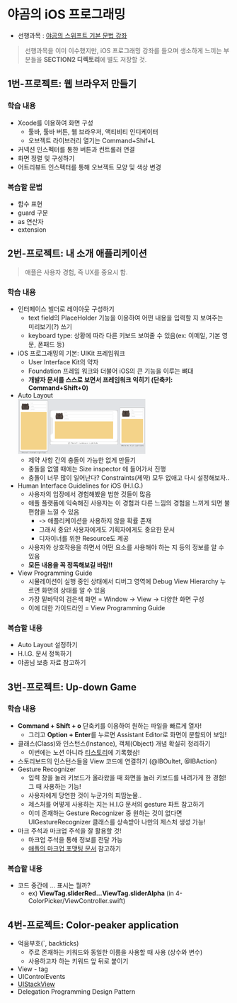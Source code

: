 # 야곰의 iOS 프로그래밍
* 선행과목 : [야곰의 스위프트 기본 문법 강좌](https://www.inflearn.com/course/%EC%8A%A4%EC%9C%84%ED%94%84%ED%8A%B8-%EA%B8%B0%EB%B3%B8-%EB%AC%B8%EB%B2%95/)
> 선행과목을 이미 이수했지만, iOS 프로그래밍 강좌를 들으며 생소하게 느끼는 부분들을 <b>SECTION2 디렉토리</b>에 별도 저장할 것.

## 1번-프로젝트: 웹 브라우저 만들기
### 학습 내용
* Xcode를 이용하여 화면 구성
  * 툴바, 툴바 버튼, 웹 브라우저, 액티비티 인디케이터
  * 오브젝트 라이브러리 열기는 Command+Shif+L
* 커넥션 인스펙터를 통한 버튼과 컨트롤러 연결
* 화면 정렬 및 구성하기
* 어트리뷰트 인스펙터를 통해 오브젝트 모양 및 색상 변경
### 복습할 문법
* 함수 표현
* guard 구문
* as 연산자
* extension
## 2번-프로젝트: 내 소개 애플리케이션
> 애플은 사용자 경험, 즉 UX를 중요시 함.
### 학습 내용
* 인터페이스 빌더로 레이아웃 구성하기
  * text field의 PlaceHolder 기능을 이용하여 어떤 내용을 입력할 지 보여주는 미리보기(?) 쓰기
  * keyboard type: 상황에 따라 다른 키보드 보여줄 수 있음(ex: 이메일, 기본 영문, 폰패드 등)
* iOS 프로그래밍의 기본: UIKit 프레임워크
  * User Interface Kit의 약자
  * Foundation 프레임 워크와 더불어 iOS의 큰 기능을 이루는 뼈대
  * <b>개발자 문서를 스스로 보면서 프레임워크 익히기 (단축키: Command+Shift+0)</b>
* Auto Layout   
<img src="https://github.com/dev-hjJoo/iOS-study/blob/master/SECTION1/UNIT2/img/2-myProfile-img3.png" width="60%" height="35%"></img> 
  * 제약 사항 간의 충돌이 가능한 없게 만들기
  * 충돌을 없앨 때에는 Size inspector 에 들어가서 진행
  * 충돌이 너무 많이 일어난다? Constraints(제약) 모두 없애고 다시 설정해보자..
* Human Interface Guidelines for iOS (H.I.G.)
  * 사용자의 입장에서 경험해봤을 법한 것들이 많음
  * 애플 플랫폼에 익숙해진 사용자는 이 경험과 다른 느낌의 경험을 느끼게 되면 불편함을 느낄 수 있음
    * -> 애플리케이션을 사용하지 않을 확률 존재
    * 그래서 중요! 사용자에게도 기획자에게도 중요한 문서
    * 디자이너를 위한 Resource도 제공
  * 사용자와 상호작용을 하면서 어떤 요소를 사용해야 하는 지 등의 정보를 알 수 있음
  * <b>모든 내용을 꼭 정독해보길 바람!!</b>
* View Programming Guide
  * 시뮬레이션이 실행 중인 상태에서 디버그 영역에 Debug View Hierarchy 누르면 화면의 상태를 알 수 있음
  * 가장 밑바닥의 검은색 화면 = Window -> View -> 다양한 화면 구성
  * 이에 대한 가이드라인 = View Programming Guide
### 복습할 내용
* Auto Layout 설정하기
* H.I.G. 문서 정독하기
* 야곰님 보충 자료 참고하기
## 3번-프로젝트: Up-down Game
### 학습 내용
* <b>Command + Shift + o</b> 단축키를 이용하여 원하는 파일을 빠르게 열자!
  * 그리고 <b>Option + Enter</b>를 누르면 Assistant Editor로 화면이 분할되어 보임!
* 클래스(Class)와 인스턴스(Instance), 객체(Object) 개념 확실히 정리하기
  * 이번에는 노션 아니라 [티스토리](https://hyoz-dev-diary.tistory.com/entry/3-%EC%B0%90%ED%9A%A8%EB%8A%94-%EC%A7%80%EA%B8%88-%EC%95%BC%EA%B3%B0%EB%8B%98-%EA%B0%95%EC%9D%98-%EB%93%A3%EB%8A%94-%EC%A4%91-%EB%B6%80%EC%A0%9C-%ED%81%B4%EB%9E%98%EC%8A%A4%EA%B0%9D%EC%B2%B4%EC%9D%B8%EC%8A%A4%ED%84%B4%EC%8A%A4)에 기록했삼!
* 스토리보드의 인스턴스들을 View 코드에 연결하기 (@IBOultet, @IBAction)
* Gesture Recognizer
  * 입력 창을 눌러 키보드가 올라왔을 때 화면을 눌러 키보드를 내려가게 한 경험! 그 때 사용하는 기능!
  * 사용자에게 당연한 것이 누군가의 피땀눈물..
  * 제스처를 어떻게 사용하는 지는 H.I.G 문서의 gesture 파트 참고하기
  * 이미 존재하는 Gesture Recognizer 중 원하는 것이 없다면 UIGestureRecognizer 클래스를 상속받아 나만의 제스처 생성 가능!
* 마크 주석과 마크업 주석을 잘 활용할 것!
  * 마크업 주석을 통해 정보를 전달 가능
  * [애플의 마크업 포맷팅 문서](https://developer.apple.com/library/archive/documentation/Xcode/Reference/xcode_markup_formatting_ref/index.html) 참고하기
### 복습할 내용
* 코드 중간에 ... 표시는 뭘까?
  * ex) <b>ViewTag.sliderRed...ViewTag.sliderAlpha</b> (in 4-ColorPicker/ViewController.swift)
## 4번-프로젝트: Color-peaker application
* 억음부호(`, backticks)
  * 주로 존재하는 키워드와 동일한 이름을 사용할 때 사용 (상수와 변수)
  * 사용하고자 하는 키워드 앞 뒤로 붙이기
* View - tag
* UIControlEvents
* [UIStackView](https://developer.apple.com/documentation/uikit/uistackview)
* Delegation Programming Design Pattern
